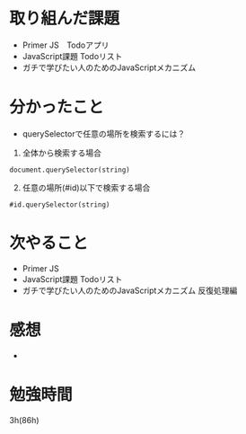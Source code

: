 # 取り組んだ課題
- Primer JS　Todoアプリ
- JavaScript課題 Todoリスト
- ガチで学びたい人のためのJavaScriptメカニズム 
# 分かったこと
- querySelectorで任意の場所を検索するには？
1. 全体から検索する場合
```js:title
document.querySelector(string)
```
2. 任意の場所(#id)以下で検索する場合
```js:title
#id.querySelector(string)
```
# 次やること
- Primer JS
- JavaScript課題 Todoリスト
- ガチで学びたい人のためのJavaScriptメカニズム 反復処理編
# 感想
- 
# 勉強時間
3h(86h)
